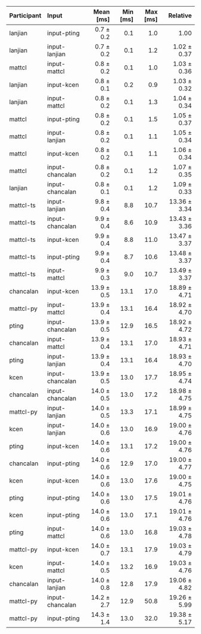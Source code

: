 | Participant | Input | Mean [ms] | Min [ms] | Max [ms] | Relative |
|:---|:---|---:|---:|---:|---:|
| lanjian | input-pting | 0.7 ± 0.2 | 0.1 | 1.0 | 1.00 |
| lanjian | input-lanjian | 0.7 ± 0.2 | 0.1 | 1.2 | 1.02 ± 0.37 |
| mattcl | input-mattcl | 0.8 ± 0.2 | 0.1 | 1.0 | 1.03 ± 0.36 |
| lanjian | input-kcen | 0.8 ± 0.1 | 0.2 | 0.9 | 1.03 ± 0.32 |
| lanjian | input-mattcl | 0.8 ± 0.2 | 0.1 | 1.3 | 1.04 ± 0.34 |
| mattcl | input-pting | 0.8 ± 0.2 | 0.1 | 1.5 | 1.05 ± 0.37 |
| mattcl | input-lanjian | 0.8 ± 0.2 | 0.1 | 1.1 | 1.05 ± 0.34 |
| mattcl | input-kcen | 0.8 ± 0.2 | 0.1 | 1.1 | 1.06 ± 0.34 |
| mattcl | input-chancalan | 0.8 ± 0.2 | 0.1 | 1.2 | 1.07 ± 0.35 |
| lanjian | input-chancalan | 0.8 ± 0.1 | 0.1 | 1.2 | 1.09 ± 0.33 |
| mattcl-ts | input-lanjian | 9.8 ± 0.4 | 8.8 | 10.7 | 13.36 ± 3.34 |
| mattcl-ts | input-chancalan | 9.9 ± 0.4 | 8.6 | 10.9 | 13.43 ± 3.36 |
| mattcl-ts | input-kcen | 9.9 ± 0.4 | 8.8 | 11.0 | 13.47 ± 3.37 |
| mattcl-ts | input-pting | 9.9 ± 0.4 | 8.7 | 10.6 | 13.48 ± 3.37 |
| mattcl-ts | input-mattcl | 9.9 ± 0.3 | 9.0 | 10.7 | 13.49 ± 3.37 |
| chancalan | input-kcen | 13.9 ± 0.5 | 13.1 | 17.0 | 18.89 ± 4.71 |
| mattcl-py | input-mattcl | 13.9 ± 0.4 | 13.1 | 16.4 | 18.92 ± 4.70 |
| pting | input-chancalan | 13.9 ± 0.5 | 12.9 | 16.5 | 18.92 ± 4.72 |
| chancalan | input-mattcl | 13.9 ± 0.4 | 13.1 | 17.0 | 18.93 ± 4.71 |
| pting | input-lanjian | 13.9 ± 0.4 | 13.1 | 16.4 | 18.93 ± 4.70 |
| kcen | input-chancalan | 13.9 ± 0.5 | 13.0 | 17.7 | 18.95 ± 4.74 |
| chancalan | input-chancalan | 14.0 ± 0.5 | 13.0 | 17.2 | 18.98 ± 4.75 |
| mattcl-py | input-lanjian | 14.0 ± 0.5 | 13.3 | 17.1 | 18.99 ± 4.75 |
| kcen | input-lanjian | 14.0 ± 0.6 | 13.0 | 16.9 | 19.00 ± 4.76 |
| pting | input-kcen | 14.0 ± 0.6 | 13.1 | 17.2 | 19.00 ± 4.76 |
| chancalan | input-pting | 14.0 ± 0.6 | 12.9 | 17.0 | 19.00 ± 4.77 |
| kcen | input-kcen | 14.0 ± 0.6 | 13.0 | 17.6 | 19.00 ± 4.75 |
| pting | input-pting | 14.0 ± 0.6 | 13.0 | 17.5 | 19.01 ± 4.76 |
| kcen | input-pting | 14.0 ± 0.6 | 13.0 | 17.1 | 19.01 ± 4.76 |
| pting | input-mattcl | 14.0 ± 0.6 | 13.0 | 16.8 | 19.03 ± 4.78 |
| mattcl-py | input-kcen | 14.0 ± 0.7 | 13.1 | 17.9 | 19.03 ± 4.79 |
| kcen | input-mattcl | 14.0 ± 0.5 | 13.2 | 16.9 | 19.03 ± 4.76 |
| chancalan | input-lanjian | 14.0 ± 0.8 | 12.8 | 17.9 | 19.06 ± 4.82 |
| mattcl-py | input-chancalan | 14.2 ± 2.7 | 12.9 | 50.8 | 19.26 ± 5.99 |
| mattcl-py | input-pting | 14.3 ± 1.4 | 13.0 | 32.0 | 19.38 ± 5.17 |
